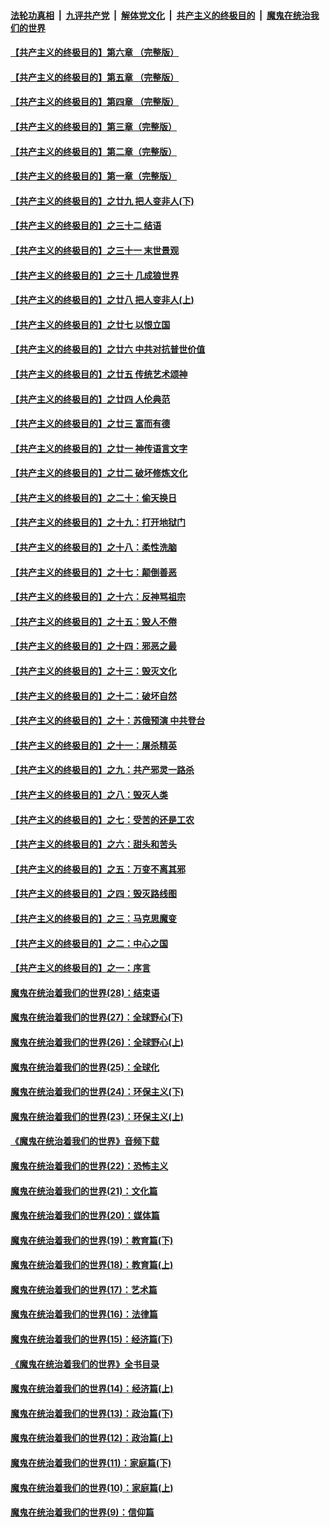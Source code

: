 ####  [法轮功真相](../../../../basic/blob/master/README.md?t=12052013) &nbsp;|&nbsp; [九评共产党](../../../../9ping.md/blob/master/README.md?t=12052013) &nbsp;|&nbsp; [解体党文化](../../../../jtdwh.md/blob/master/README.md?t=12052013)  &nbsp;|&nbsp; [共产主义的终极目的](../../../../gczydzjmd.md/blob/master/README.md?t=12052013) &nbsp;|&nbsp; [魔鬼在统治我们的世界](../../../../mgztzwmdsj.md/blob/master/README.md?t=12052013) 

#### [【共产主义的终极目的】第六章 （完整版）](../pages/nsc422/n11428913.md?t=12052013) 

#### [【共产主义的终极目的】第五章 （完整版）](../pages/nsc422/n11428912.md?t=12052013) 

#### [【共产主义的终极目的】第四章 （完整版）](../pages/nsc422/n11428907.md?t=12052013) 

#### [【共产主义的终极目的】第三章（完整版）](../pages/nsc422/n11428848.md?t=12052013) 

#### [【共产主义的终极目的】第二章（完整版）](../pages/nsc422/n11428831.md?t=12052013) 

#### [【共产主义的终极目的】第一章（完整版）](../pages/nsc422/n11417651.md?t=12052013) 

#### [【共产主义的终极目的】之廿九 把人变非人(下)](../pages/nsc422/n11344140.md?t=12052013) 

#### [【共产主义的终极目的】之三十二 结语](../pages/nsc422/n11360535.md?t=12052013) 

#### [【共产主义的终极目的】之三十一 末世景观](../pages/nsc422/n11351129.md?t=12052013) 

#### [【共产主义的终极目的】之三十 几成狼世界](../pages/nsc422/n11348280.md?t=12052013) 

#### [【共产主义的终极目的】之廿八 把人变非人(上)](../pages/nsc422/n11340492.md?t=12052013) 

#### [【共产主义的终极目的】之廿七 以恨立国](../pages/nsc422/n11336944.md?t=12052013) 

#### [【共产主义的终极目的】之廿六 中共对抗普世价值](../pages/nsc422/n11324785.md?t=12052013) 

#### [【共产主义的终极目的】之廿五 传统艺术颂神](../pages/nsc422/n11296396.md?t=12052013) 

#### [【共产主义的终极目的】之廿四 人伦典范](../pages/nsc422/n11296397.md?t=12052013) 

#### [【共产主义的终极目的】之廿三 富而有德](../pages/nsc422/n11283598.md?t=12052013) 

#### [【共产主义的终极目的】之廿一 神传语言文字](../pages/nsc422/n11263265.md?t=12052013) 

#### [【共产主义的终极目的】之廿二 破坏修炼文化](../pages/nsc422/n11245728.md?t=12052013) 

#### [【共产主义的终极目的】之二十：偷天换日](../pages/nsc422/n11238846.md?t=12052013) 

#### [【共产主义的终极目的】之十九：打开地狱门](../pages/nsc422/n11206376.md?t=12052013) 

#### [【共产主义的终极目的】之十八：柔性洗脑](../pages/nsc422/n11199994.md?t=12052013) 

#### [【共产主义的终极目的】之十七：颠倒善恶](../pages/nsc422/n11179782.md?t=12052013) 

#### [【共产主义的终极目的】之十六：反神骂祖宗](../pages/nsc422/n11166798.md?t=12052013) 

#### [【共产主义的终极目的】之十五：毁人不倦](../pages/nsc422/n11166792.md?t=12052013) 

#### [【共产主义的终极目的】之十四：邪恶之最](../pages/nsc422/n11150249.md?t=12052013) 

#### [【共产主义的终极目的】之十三：毁灭文化](../pages/nsc422/n11135227.md?t=12052013) 

#### [【共产主义的终极目的】之十二：破坏自然](../pages/nsc422/n11135214.md?t=12052013) 

#### [【共产主义的终极目的】之十：苏俄预演 中共登台](../pages/nsc422/n11118424.md?t=12052013) 

#### [【共产主义的终极目的】之十一：屠杀精英](../pages/nsc422/n11118442.md?t=12052013) 

#### [【共产主义的终极目的】之九：共产邪灵一路杀](../pages/nsc422/n11114139.md?t=12052013) 

#### [【共产主义的终极目的】之八：毁灭人类](../pages/nsc422/n11108503.md?t=12052013) 

#### [【共产主义的终极目的】之七：受苦的还是工农](../pages/nsc422/n11101809.md?t=12052013) 

#### [【共产主义的终极目的】之六：甜头和苦头](../pages/nsc422/n11096971.md?t=12052013) 

#### [【共产主义的终极目的】之五：万变不离其邪](../pages/nsc422/n11091285.md?t=12052013) 

#### [【共产主义的终极目的】之四：毁灭路线图](../pages/nsc422/n11086284.md?t=12052013) 

#### [【共产主义的终极目的】之三：马克思魔变](../pages/nsc422/n11061941.md?t=12052013) 

#### [【共产主义的终极目的】之二：中心之国](../pages/nsc422/n11047728.md?t=12052013) 

#### [【共产主义的终极目的】之一：序言](../pages/nsc422/n11086077.md?t=12052013) 

#### [魔鬼在统治着我们的世界(28)：结束语](../pages/nsc422/n10936246.md?t=12052013) 

#### [魔鬼在统治着我们的世界(27)：全球野心(下)](../pages/nsc422/n10928319.md?t=12052013) 

#### [魔鬼在统治着我们的世界(26)：全球野心(上)](../pages/nsc422/n10900318.md?t=12052013) 

#### [魔鬼在统治着我们的世界(25)：全球化](../pages/nsc422/n10788205.md?t=12052013) 

#### [魔鬼在统治着我们的世界(24)：环保主义(下)](../pages/nsc422/n10695307.md?t=12052013) 

#### [魔鬼在统治着我们的世界(23)：环保主义(上)](../pages/nsc422/n10688613.md?t=12052013) 

#### [《魔鬼在统治着我们的世界》音频下载](../pages/nsc422/n10635553.md?t=12052013) 

#### [魔鬼在统治着我们的世界(22)：恐怖主义](../pages/nsc422/n10614727.md?t=12052013) 

#### [魔鬼在统治着我们的世界(21)：文化篇](../pages/nsc422/n10597706.md?t=12052013) 

#### [魔鬼在统治着我们的世界(20)：媒体篇](../pages/nsc422/n10586579.md?t=12052013) 

#### [魔鬼在统治着我们的世界(19)：教育篇(下)](../pages/nsc422/n10564808.md?t=12052013) 

#### [魔鬼在统治着我们的世界(18)：教育篇(上)](../pages/nsc422/n10526970.md?t=12052013) 

#### [魔鬼在统治着我们的世界(17)：艺术篇](../pages/nsc422/n10499093.md?t=12052013) 

#### [魔鬼在统治着我们的世界(16)：法律篇](../pages/nsc422/n10485969.md?t=12052013) 

#### [魔鬼在统治着我们的世界(15)：经济篇(下)](../pages/nsc422/n10469975.md?t=12052013) 

#### [《魔鬼在统治着我们的世界》全书目录](../pages/nsc422/n10464261.md?t=12052013) 

#### [魔鬼在统治着我们的世界(14)：经济篇(上)](../pages/nsc422/n10457370.md?t=12052013) 

#### [魔鬼在统治着我们的世界(13)：政治篇(下)](../pages/nsc422/n10448270.md?t=12052013) 

#### [魔鬼在统治着我们的世界(12)：政治篇(上)](../pages/nsc422/n10444576.md?t=12052013) 

#### [魔鬼在统治着我们的世界(11)：家庭篇(下)](../pages/nsc422/n10440961.md?t=12052013) 

#### [魔鬼在统治着我们的世界(10)：家庭篇(上)](../pages/nsc422/n10435448.md?t=12052013) 

#### [魔鬼在统治着我们的世界(9)：信仰篇](../pages/nsc422/n10432159.md?t=12052013) 

